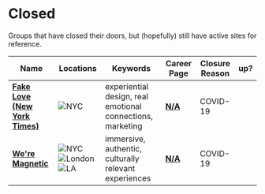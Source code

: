 # Closed

Groups that have closed their doors, but (hopefully) still have active sites for reference.

| Name | Locations | Keywords | Career Page | Closure Reason | up? |
| ---- | --------- | -------- | ----------- | -------------- | --- |
| [**Fake Love (New York Times)**](https:&#x2F;&#x2F;www.nytco.com&#x2F;products&#x2F;fake-love&#x2F;) | ![NYC](https:&#x2F;&#x2F;img.shields.io&#x2F;badge&#x2F;-NYC-lightgrey?style&#x3D;flat) | experiential design, real emotional connections, marketing | [**N&#x2F;A**](N&#x2F;A) | COVID-19 |
| [**We&#39;re Magnetic**](https:&#x2F;&#x2F;weremagnetic.com&#x2F;) | ![NYC](https:&#x2F;&#x2F;img.shields.io&#x2F;badge&#x2F;-NYC-lightgrey?style&#x3D;flat) ![London](https:&#x2F;&#x2F;img.shields.io&#x2F;badge&#x2F;-London-lightgrey?style&#x3D;flat) ![LA](https:&#x2F;&#x2F;img.shields.io&#x2F;badge&#x2F;-LA-lightgrey?style&#x3D;flat) | immersive, authentic, culturally relevant experiences | [**N&#x2F;A**](N&#x2F;A) | COVID-19 || [**Eyeo**](https:&#x2F;&#x2F;www.eyeofestival.com&#x2F;) | ![Minneapolis](https:&#x2F;&#x2F;img.shields.io&#x2F;badge&#x2F;-Minneapolis-lightgrey?style&#x3D;flat) | a gathering for the creative technology community |  | Likely discontinued in 2022 |